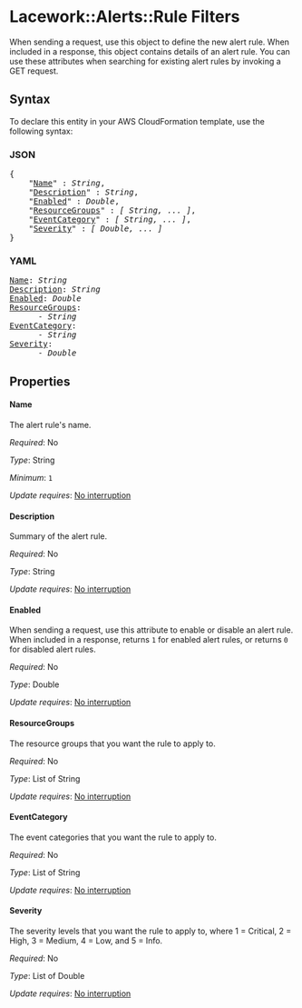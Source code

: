 # Lacework::Alerts::Rule Filters

When sending a request, use this object to define the new alert rule. When included in a response, this object contains details of an alert rule. You can use these attributes when searching for existing alert rules by invoking a GET request.

## Syntax

To declare this entity in your AWS CloudFormation template, use the following syntax:

### JSON

<pre>
{
    "<a href="#name" title="Name">Name</a>" : <i>String</i>,
    "<a href="#description" title="Description">Description</a>" : <i>String</i>,
    "<a href="#enabled" title="Enabled">Enabled</a>" : <i>Double</i>,
    "<a href="#resourcegroups" title="ResourceGroups">ResourceGroups</a>" : <i>[ String, ... ]</i>,
    "<a href="#eventcategory" title="EventCategory">EventCategory</a>" : <i>[ String, ... ]</i>,
    "<a href="#severity" title="Severity">Severity</a>" : <i>[ Double, ... ]</i>
}
</pre>

### YAML

<pre>
<a href="#name" title="Name">Name</a>: <i>String</i>
<a href="#description" title="Description">Description</a>: <i>String</i>
<a href="#enabled" title="Enabled">Enabled</a>: <i>Double</i>
<a href="#resourcegroups" title="ResourceGroups">ResourceGroups</a>: <i>
      - String</i>
<a href="#eventcategory" title="EventCategory">EventCategory</a>: <i>
      - String</i>
<a href="#severity" title="Severity">Severity</a>: <i>
      - Double</i>
</pre>

## Properties

#### Name

The alert rule's name.

_Required_: No

_Type_: String

_Minimum_: <code>1</code>

_Update requires_: [No interruption](https://docs.aws.amazon.com/AWSCloudFormation/latest/UserGuide/using-cfn-updating-stacks-update-behaviors.html#update-no-interrupt)

#### Description

Summary of the alert rule.

_Required_: No

_Type_: String

_Update requires_: [No interruption](https://docs.aws.amazon.com/AWSCloudFormation/latest/UserGuide/using-cfn-updating-stacks-update-behaviors.html#update-no-interrupt)

#### Enabled

When sending a request, use this attribute to enable or disable an alert rule. When included in a response, returns `1` for enabled alert rules, or returns `0` for disabled alert rules.

_Required_: No

_Type_: Double

_Update requires_: [No interruption](https://docs.aws.amazon.com/AWSCloudFormation/latest/UserGuide/using-cfn-updating-stacks-update-behaviors.html#update-no-interrupt)

#### ResourceGroups

The resource groups that you want the rule to apply to.

_Required_: No

_Type_: List of String

_Update requires_: [No interruption](https://docs.aws.amazon.com/AWSCloudFormation/latest/UserGuide/using-cfn-updating-stacks-update-behaviors.html#update-no-interrupt)

#### EventCategory

The event categories that you want the rule to apply to.

_Required_: No

_Type_: List of String

_Update requires_: [No interruption](https://docs.aws.amazon.com/AWSCloudFormation/latest/UserGuide/using-cfn-updating-stacks-update-behaviors.html#update-no-interrupt)

#### Severity

The severity levels that you want the rule to apply to, where 1 = Critical, 2 = High, 3 = Medium, 4 = Low, and 5 = Info.

_Required_: No

_Type_: List of Double

_Update requires_: [No interruption](https://docs.aws.amazon.com/AWSCloudFormation/latest/UserGuide/using-cfn-updating-stacks-update-behaviors.html#update-no-interrupt)

